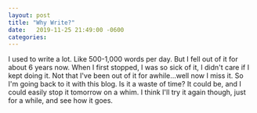```yaml
---
layout: post
title: "Why Write?"
date:   2019-11-25 21:49:00 -0600
categories:
---
```


I used to write a lot.  Like 500-1,000 words per day.  But I fell out of it for about 6 years now.  When I first stopped, I was so sick of it, I didn't care if I kept doing it.  Not that I've been out of it for awhile...well now I miss it.  So I'm going back to it with this blog.  Is it a waste of time?  It could be, and I could easily stop it tomorrow on a whim.  I think I'll try it again though, just for a while, and see how it goes.